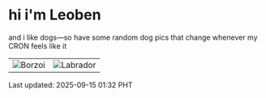 # hi i'm Leoben

and i like dogs—so have some random dog pics that change whenever my CRON feels like it

|  |  |
|--------|----------|
| ![Borzoi](https://random-dog-vercel.vercel.app/api/random-borzoi?v=1757871155) | ![Labrador](https://random-dog-vercel.vercel.app/api/random-labrador?v=1757871155) |

Last updated: 2025-09-15 01:32 PHT
